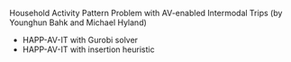 Household Activity Pattern Problem with AV-enabled Intermodal Trips
(by Younghun Bahk and Michael Hyland)

- HAPP-AV-IT with Gurobi solver
- HAPP-AV-IT with insertion heuristic

